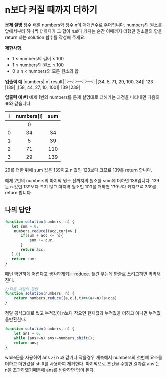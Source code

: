 # n보다 커질 때까지 더하기
**문제 설명**
정수 배열 numbers와 정수 n이 매개변수로 주어집니다. numbers의 원소를 앞에서부터 하나씩 더하다가 그 합이 n보다 커지는 순간 이때까지 더했던 원소들의 합을 return 하는 solution 함수를 작성해 주세요.

**제한사항**
- 1 ≤ numbers의 길이 ≤ 100
- 1 ≤ numbers의 원소 ≤ 100
- 0 ≤ n < numbers의 모든 원소의 합

**입출력 예**
|numbers|	n|	result|
|:--:|:---:|:---:|
|[34, 5, 71, 29, 100, 34]|	123	|139|
|[58, 44, 27, 10, 100]|	139	|239|

**입출력 예 #1**
예제 1번의 numbers를 문제 설명대로 더해가는 과정을 나타내면 다음의 표와 같습니다.

|i	|numbers[i]	|sum|
|:---:|:---:|:---:|
||0|
|0|	34|	34|
|1	|5	|39|
|2	|71	|110|
|3	|29	|139|

29를 더한 뒤에 sum 값은 139이고 n 값인 123보다 크므로 139를 return 합니다.

예제 2번의 numbers의 마지막 원소 전까지의 원소를 sum에 더하면 139입니다. 139는 n 값인 139보다 크지 않고 마지막 원소인 100을 더하면 139보다 커지므로 239를 return 합니다.

## 나의 답안
```js
function solution(numbers, n) {
   let sum = 0;
    numbers.reduce((acc,cur)=> {
       if(sum + acc <= n){
           sum += cur;
       }
       return acc;
   },0)
   return sum;
}
```

매번 막연하게 어렵다고 생각하게되는 reduce.
풀긴 푸는데 한줄로 쓰려고하면 막막해진다.

```js
//다른 사람의 답안
function solution(numbers, n) {
    return numbers.reduce((a,c,i,t)=>(a<=n)?a+c:a)
}
```
정말 공식그대로 썼고 누적값이 n보다 작으면 현재값과 누적값을 더하고 아니면 누적값을반환한다.

```js
function solution(numbers, n) {
    let ans = 0;
    while (ans<=n) ans+=numbers.shift();
    return ans;
}
```
while문을 사용하여 ans 가 n 과 같거나 작을경우 계속해서 numbers의 첫번빼 요소를 더하고 더한값을 shift를 사용하여 제거한다.
마지막으로 조건을 수행한 결과값 ans 는 n을 초과하였기때문에 ans를 반환하면 답이 된다.
